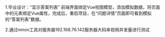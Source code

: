 1.毕业设计：“显示答案列表”  前端界面绑定Vue视图模型，添加模拟数据，将页面中的元素绑定Vue属性，完成后，重启项目，在“问题详情”页面即可看到模拟的“答案列表”数据。

2.通过nmon工具对服务器192.168.76.142服务器大码率视频并发量进行测试